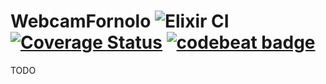 # WebcamFornolo ![Elixir CI](https://github.com/simoexpo/WebcamFornolo/actions/workflows/elixir.yml/badge.svg?branch=master) [![Coverage Status](https://coveralls.io/repos/github/simoexpo/WebcamFornolo/badge.svg?branch=master)](https://coveralls.io/github/simoexpo/WebcamFornolo?branch=master) [![codebeat badge](https://codebeat.co/badges/1ea8a9a2-50f1-460a-8728-7ba9a09563d8)](https://codebeat.co/projects/github-com-simoexpo-webcamfornolo-master)

TODO
